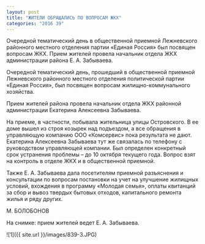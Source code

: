 ```yaml
---
layout: post
title: "ЖИТЕЛИ ОБРАЩАЛИСЬ ПО ВОПРОСАМ ЖКХ"
categories: "2016 39"
---
```


Очередной тематический день в общественной приемной Лежневского районного местного отделения партии «Единая Россия» был посвящен вопросам ЖКХ. Прием жителей провела начальник отдела ЖКХ администрации района Е. А. Забываева.

Очередной тематический день, прошедший в общественной приемной Лежневского районного местного отделения политической партии «Единая Россия», был посвящен вопросам жилищно-коммунального хозяйства.

Прием жителей района провела начальник отдела ЖКХ районной администрации Екатерина Алексеевна Забываева.

На приеме, в частности, побывала жительница улицы Островского. В ее доме вышел из строя козырек над подъездом, а все обращения в управляющую компанию ООО «Комсервис» пока результата не дают. Екатерина Алексеевна Забываева тут же связалась по телефону с руководством управляющей компании. Был определен конкретный срок устранения проблемы – до 10 октября текущего года. Вопрос взят на контроль в отделе ЖКХ и в общественной приемной.

Также Е. А. Забываева дала посетителям приемной разъяснения и консультации по вопросам постановки на учет на улучшение жилищных условий, вхождения в программу «Молодая семья», оплаты квитанций за сбор и вывоз твердых бытовых отходов, капитального ремонта жилья и ряду других.

М. БОЛОБОНОВ

На снимке: прием жителей ведет Е. А. Забываева.

![1]({{ site.url }}/images/839-3.JPG)
